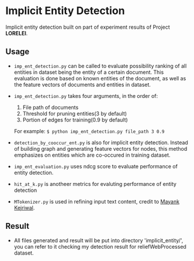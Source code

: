 # Implicit Entity Detection
Implicit entity detection built on part of experiment results of Project **LORELEI**.

## Usage
* `imp_ent_detection.py` can be called to evaluate possibility ranking of all entities in dataset being the entity of a certain document. This evaluation is done based on known entities of the document, as well as the feature vectors of documents and entities in dataset.

* `imp_ent_detection.py` takes four arguments, in the order of:
	1. File path of documents
	2. Threshold for pruning entities(3 by default)
	3. Portion of edges for training(0.9 by default)

	For example: `$ python imp_ent_detection.py file_path 3 0.9`
* `detection_by_cooccur_ent.py` is also for implicit entity detection. Instead of building graph and generating feature vectors for nodes, this method emphasizes on entities which are co-occured in training dataset.
* `imp_ent_evaluation.py` uses ndcg score to evaluate performance of entity detection.
* `hit_at_k.py` is anotheer metrics for evaluting performance of entity detection
* `MTokenizer.py` is used in refining input text content, credit to [Mayank Kejriwal](http://usc-isi-i2.github.io/kejriwal/).

## Result
* All files generated and result will be put into directory 'implicit_entity/', you can refer to it checking my detection result for reliefWebProcessed dataset.